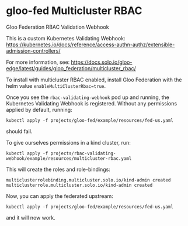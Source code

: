 # gloo-fed Multicluster RBAC
Gloo Federation RBAC Validation Webhook

This is a custom Kubernetes Validating Webhook: https://kubernetes.io/docs/reference/access-authn-authz/extensible-admission-controllers/

For more information, see:
https://docs.solo.io/gloo-edge/latest/guides/gloo_federation/multicluster_rbac/

To install with multicluster RBAC enabled, install Gloo Federation with
the helm value `enableMultiClusterRbac=true`.

Once you see the `rbac-validating-webhook` pod up and running,
the Kubernetes Validating Webhook is registered. Without any permissions applied
by default, running:
```shell script
kubectl apply -f projects/gloo-fed/example/resources/fed-us.yaml
```
should fail.

To give ourselves permissions in a kind cluster, run:
```shell script
kubectl apply -f projects/rbac-validating-webhook/example/resources/multicluster-rbac.yaml
```

This will create the roles and role-bindings:
```
multiclusterrolebinding.multicluster.solo.io/kind-admin created
multiclusterrole.multicluster.solo.io/kind-admin created
```

Now, you can apply the federated upstream: 
```shell script
kubectl apply -f projects/gloo-fed/example/resources/fed-us.yaml
```
and it will now work.